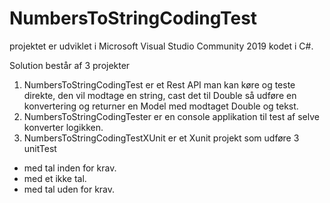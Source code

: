 # NumbersToStringCodingTest

projektet er udviklet i Microsoft Visual Studio Community 2019 
kodet i C#.

Solution består af 3 projekter

1. NumbersToStringCodingTest
er et Rest API man kan køre og teste direkte, den vil modtage en string, cast det til Double så udføre en konvertering og returner en Model med modtaget Double og tekst.
2. NumbersToStringCodingTester
  er en console applikation til test af selve konverter logikken.
3. NumbersToStringCodingTestXUnit
  er et Xunit projekt som udføre 3 unitTest
  - med tal inden for krav.
  - med et ikke tal.
  - med tal uden for krav.
